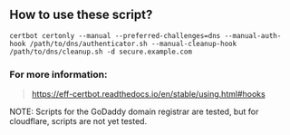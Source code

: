 ## How to use these script?

```
certbot certonly --manual --preferred-challenges=dns --manual-auth-hook /path/to/dns/authenticator.sh --manual-cleanup-hook /path/to/dns/cleanup.sh -d secure.example.com
```

### For more information:
> https://eff-certbot.readthedocs.io/en/stable/using.html#hooks

NOTE: Scripts for the GoDaddy domain registrar are tested, but for cloudflare, scripts are not yet tested.